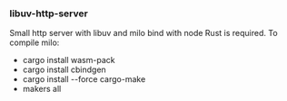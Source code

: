 ### libuv-http-server

Small http server with libuv and milo bind with node
Rust is required.
To compile milo:

- cargo install wasm-pack
- cargo install cbindgen
- cargo install --force cargo-make
- makers all
